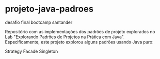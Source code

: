 # projeto-java-padroes
 desafio final bootcamp santander

Repositório com as implementações dos padrões de projeto explorados no Lab "Explorando Padrões de Projetos na Prática com Java". Especificamente, este projeto explorou alguns padrões usando Java puro:

Strategy
Facade
Singleton